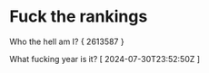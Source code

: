 # Fuck the rankings

Who the hell am I?
{ 2613587 }

What fucking year is it?
[ 2024-07-30T23:52:50Z ]
